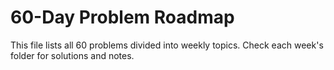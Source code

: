 # 60-Day Problem Roadmap

This file lists all 60 problems divided into weekly topics.
Check each week's folder for solutions and notes.
